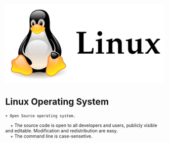 ![](logo.png)

# Linux Operating System   
    + Open Source operating system.    
    + The source code is open to all developers and users, publicly visible and editable. Modification and redistribution are easy.    
    + The command line is case-sensetive.    
